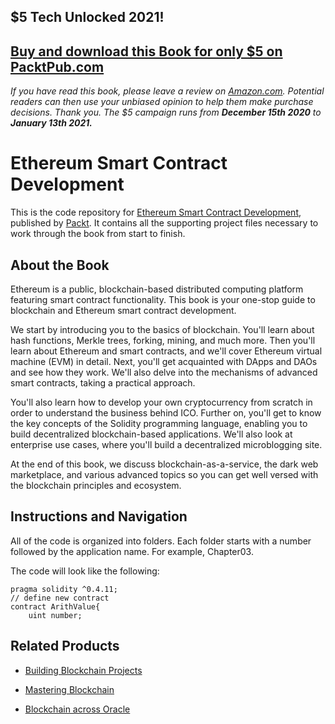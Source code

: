 ## $5 Tech Unlocked 2021!
[Buy and download this Book for only $5 on PacktPub.com](https://www.packtpub.com/product/ethereum-smart-contract-development/9781788473040)
-----
*If you have read this book, please leave a review on [Amazon.com](https://www.amazon.com/gp/product/1788473043).     Potential readers can then use your unbiased opinion to help them make purchase decisions. Thank you. The $5 campaign         runs from __December 15th 2020__ to __January 13th 2021.__*

# 	Ethereum Smart Contract Development
This is the code repository for [	Ethereum Smart Contract Development](https://www.packtpub.com/big-data-and-business-intelligence/ethereum-smart-contract-development), published by [Packt](https://www.packtpub.com/?utm_source=github). It contains all the supporting project files necessary to work through the book from start to finish.
## About the Book
Ethereum is a public, blockchain-based distributed computing platform featuring smart contract functionality. This book is your one-stop guide to blockchain and Ethereum smart contract development.

We start by introducing you to the basics of blockchain. You'll learn about hash functions, Merkle trees, forking, mining, and much more. Then you'll learn about Ethereum and smart contracts, and we'll cover Ethereum virtual machine (EVM) in detail. Next, you'll get acquainted with DApps and DAOs and see how they work. We'll also delve into the mechanisms of advanced smart contracts, taking a practical approach.

You'll also learn how to develop your own cryptocurrency from scratch in order to understand the business behind ICO. Further on, you'll get to know the key concepts of the Solidity programming language, enabling you to build decentralized blockchain-based applications. We'll also look at enterprise use cases, where you'll build a decentralized microblogging site.

At the end of this book, we discuss blockchain-as-a-service, the dark web marketplace, and various advanced topics so you can get well versed with the blockchain principles and ecosystem.
## Instructions and Navigation
All of the code is organized into folders. Each folder starts with a number followed by the application name. For example, Chapter03.



The code will look like the following:
```
pragma solidity ^0.4.11;
// define new contract
contract ArithValue{
	uint number;
```


## Related Products
* [Building Blockchain Projects](https://www.packtpub.com/big-data-and-business-intelligence/building-blockchain-projects)

* [Mastering Blockchain](https://www.packtpub.com/big-data-and-business-intelligence/mastering-blockchain)

* [Blockchain across Oracle](https://www.packtpub.com/business/blockchain-across-oracle)

